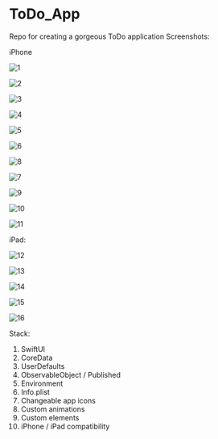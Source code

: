 # ToDo_App
Repo for creating a gorgeous ToDo application
 Screenshots:
 
 iPhone
 
![1](https://user-images.githubusercontent.com/95411693/201657196-470cd339-ba0e-4874-85fd-55a809604ae5.png)

![2](https://user-images.githubusercontent.com/95411693/201657206-464b6aba-bcf7-4658-80d0-931270259cdd.png)

![3](https://user-images.githubusercontent.com/95411693/201657213-ed4ad443-a257-4882-b00b-3f03965b1165.png)

![4](https://user-images.githubusercontent.com/95411693/201657237-1d7069fd-2b34-449e-9f67-28d9aeca4d44.png)

![5](https://user-images.githubusercontent.com/95411693/201657257-d2da455a-9f73-4811-8081-0d9322c60775.png)

![6](https://user-images.githubusercontent.com/95411693/201657274-192ce923-50a2-455f-b56e-74603fb7e41b.png)

![8](https://user-images.githubusercontent.com/95411693/201657281-66d28461-d8c0-4908-ac1d-34390c88821f.png)

![7](https://user-images.githubusercontent.com/95411693/201657289-45dce7ef-51d2-4b14-8715-15814968ba30.png)

![9](https://user-images.githubusercontent.com/95411693/201657293-2bfdcd17-3903-4af6-bdd7-e1e6600ed45c.png)

![10](https://user-images.githubusercontent.com/95411693/201657305-c8777fe7-ff2a-4709-b12a-12dd099a4114.png)

![11](https://user-images.githubusercontent.com/95411693/201657323-194cf24e-603b-47dc-8608-3e4cfc190919.png)


iPad:

![12](https://user-images.githubusercontent.com/95411693/201657375-b0feb580-046b-42a2-8358-765cd051e2ce.png)


![13](https://user-images.githubusercontent.com/95411693/201657391-c4d22c40-3067-4fc0-96df-a1507cd70776.png)


![14](https://user-images.githubusercontent.com/95411693/201657436-b87c4aec-a086-4c55-8c64-2ae89003e29e.png)


![15](https://user-images.githubusercontent.com/95411693/201657493-2e10afec-95bb-4768-9980-4a75498145c7.png)


![16](https://user-images.githubusercontent.com/95411693/201657511-3a11252c-84ed-4d4f-af28-1a1e50c5abd6.png)



Stack:
1. SwiftUI
2. CoreData
3. UserDefaults
4. ObservableObject / Published
5. Environment
6. Info.plist
7. Changeable app icons
8. Custom animations
9. Custom elements
10. iPhone / iPad compatibility
